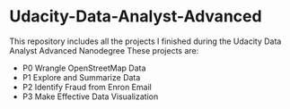 # Udacity-Data-Analyst-Advanced
 This repository includes all the projects I finished during the Udacity Data Analyst Advanced Nanodegree
 These projects are:
 * P0 Wrangle OpenStreetMap Data
 * P1 Explore and Summarize Data
 * P2 Identify Fraud from Enron Email
 * P3 Make Effective Data Visualization
